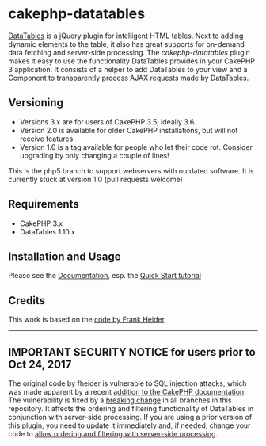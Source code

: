 # cakephp-datatables

[DataTables](https://www.datatables.net) is a jQuery plugin for intelligent HTML tables. Next to adding dynamic elements to the table, it also has great supports for on-demand data fetching and server-side processing. The _cakephp-datatables_ plugin makes it easy to use the functionality DataTables provides in your CakePHP 3 application. It consists of a helper to add DataTables to your view and a Component to transparently process AJAX requests made by DataTables.

## Versioning

* Versions 3.x are for users of CakePHP 3.5, ideally 3.6.
* Version 2.0 is available for older CakePHP installations, but will not receive features
* Version 1.0 is a tag available for people who let their code rot. Consider upgrading by only changing a couple of lines!

This is the php5 branch to support webservers with outdated software. It is currently stuck at version 1.0 (pull requests welcome)

## Requirements

* CakePHP 3.x
* DataTables 1.10.x

## Installation and Usage

Please see the [Documentation][doc], esp. the [Quick Start tutorial][quickstart]

[doc]: https://github.com/ypnos-web/cakephp-datatables/wiki
[quickstart]: https://github.com/ypnos-web/cakephp-datatables/wiki/Quick-Start

## Credits

This work is based on the [code by Frank Heider](https://github.com/fheider/cakephp-datatables).

___
## IMPORTANT SECURITY NOTICE for users prior to Oct 24, 2017

The original code by fheider is vulnerable to SQL injection attacks, which was made apparent by a recent
[addition to the CakePHP documentation](https://github.com/cakephp/cakephp/commit/b2b45af37f807068f6c23f152fe6e5bf64656915).
The vulnerability is fixed by a [breaking change](https://github.com/ypnos-web/cakephp-datatables/commit/81929ad62d1e4041d00c1904f67771fec04ecd5f)
in all branches in this repository. It affects the ordering and filtering functionality of DataTables in conjunction with
server-side processing. If you are using a prior version of this plugin, you need to update it immediately and, if needed, change your code to
[allow ordering and filtering with server-side processing](https://github.com/ypnos-web/cakephp-datatables/wiki/Quick-Start#enable-dynamic-filters-and-ordering).
